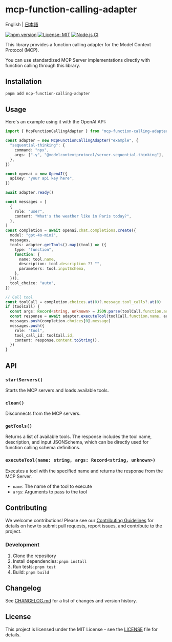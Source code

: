 # mcp-function-calling-adapter

English | [日本語](./README.ja.md)

[![npm version](https://badge.fury.io/js/mcp-function-calling-adapter.svg)](https://badge.fury.io/js/mcp-function-calling-adapter)
[![License: MIT](https://img.shields.io/badge/License-MIT-yellow.svg)](https://opensource.org/licenses/MIT)
[![Node.js CI](https://github.com/d-kimuson/mcp-function-calling-adapter/workflows/Node.js%20CI/badge.svg)](https://github.com/d-kimuson/mcp-function-calling-adapter/actions)

This library provides a function calling adapter for the Model Context Protocol (MCP).

You can use standardized MCP Server implementations directly with function calling through this library.

## Installation

```bash
pnpm add mcp-function-calling-adapter
```

## Usage

Here's an example using it with the OpenAI API:

```typescript
import { McpFunctionCallingAdapter } from "mcp-function-calling-adapter"

const adapter = new McpFunctionCallingAdapter("example", {
  "sequential-thinking": {
    command: "npx",
    args: ["-y", "@modelcontextprotocol/server-sequential-thinking"],
  },
})

const openai = new OpenAI({
  apiKey: "your api key here",
})

await adapter.ready()

const messages = [
  {
    role: "user",
    content: "What's the weather like in Paris today?",
  },
]
const completion = await openai.chat.completions.create({
  model: "gpt-4o-mini",
  messages,
  tools: adapter.getTools().map((tool) => ({
    type: "function",
    function: {
      name: tool.name,
      description: tool.description ?? "",
      parameters: tool.inputSchema,
    },
  })),
  tool_choice: "auto",
})

// Call tool
const toolCall = completion.choices.at(0)?.message.tool_calls?.at(0)
if (toolCall) {
  const args: Record<string, unknown> = JSON.parse(toolCall.function.arguments)
  const response = await adapter.executeTool(toolCall.function.name, args)
  messages.push(completion.choices[0].message)
  messages.push({
    role: "tool",
    tool_call_id: toolCall.id,
    content: response.content.toString(),
  })
}
```

## API

### `startServers()`

Starts the MCP servers and loads available tools.

### `clean()`

Disconnects from the MCP servers.

### `getTools()`

Returns a list of available tools.
The response includes the tool name, description, and input JSONSchema, which can be directly used for function calling schema definitions.

### `executeTool(name: string, args: Record<string, unknown>)`

Executes a tool with the specified name and returns the response from the MCP Server.

- `name`: The name of the tool to execute
- `args`: Arguments to pass to the tool

## Contributing

We welcome contributions! Please see our [Contributing Guidelines](CONTRIBUTING.md) for details on how to submit pull requests, report issues, and contribute to the project.

### Development

1. Clone the repository
2. Install dependencies: `pnpm install`
3. Run tests: `pnpm test`
4. Build: `pnpm build`

## Changelog

See [CHANGELOG.md](CHANGELOG.md) for a list of changes and version history.

## License

This project is licensed under the MIT License - see the [LICENSE](LICENSE) file for details.
